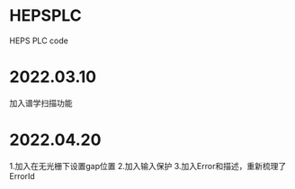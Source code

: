 # HEPSPLC
HEPS PLC code
# 2022.03.10
加入谱学扫描功能
#
# 2022.04.20
1.加入在无光栅下设置gap位置
2.加入输入保护
3.加入Error和描述，重新梳理了ErrorId
#